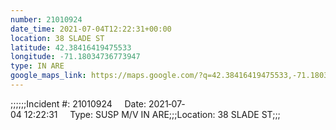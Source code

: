 ```yaml
---
number: 21010924
date_time: 2021-07-04T12:22:31+00:00
location: 38 SLADE ST
latitude: 42.38416419475533
longitude: -71.18034736773947
type: IN ARE
google_maps_link: https://maps.google.com/?q=42.38416419475533,-71.18034736773947
---
```


;;;;;;Incident #: 21010924     Date: 2021‐07‐04 12:22:31     Type: SUSP M/V IN ARE;;;Location: 38 SLADE ST;;;

